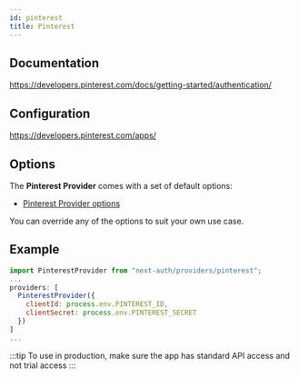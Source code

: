 ```yaml
---
id: pinterest
title: Pinterest
---
```


## Documentation

https://developers.pinterest.com/docs/getting-started/authentication/

## Configuration

https://developers.pinterest.com/apps/

## Options

The **Pinterest Provider** comes with a set of default options:

- [Pinterest Provider options](https://github.com/nextauthjs/next-auth/blob/main/packages/next-auth/src/providers/pinterest.ts)

You can override any of the options to suit your own use case.

## Example

```js
import PinterestProvider from "next-auth/providers/pinterest";
...
providers: [
  PinterestProvider({
    clientId: process.env.PINTEREST_ID,
    clientSecret: process.env.PINTEREST_SECRET
  })
]
...
```

:::tip
To use in production, make sure the app has standard API access and not trial access
:::

